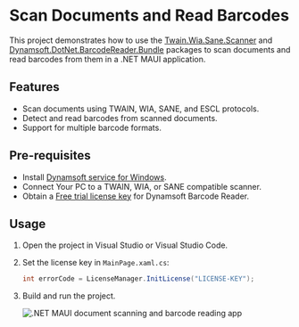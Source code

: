 # Scan Documents and Read Barcodes

This project demonstrates how to use the [Twain.Wia.Sane.Scanner](https://www.nuget.org/packages/Twain.Wia.Sane.Scanner/) and [Dynamsoft.DotNet.BarcodeReader.Bundle](https://www.nuget.org/packages/Dynamsoft.DotNet.BarcodeReader.Bundle) packages to scan documents and read barcodes from them in a .NET MAUI application.

## Features

- Scan documents using TWAIN, WIA, SANE, and ESCL protocols.
- Detect and read barcodes from scanned documents.
- Support for multiple barcode formats.

## Pre-requisites
- Install [Dynamsoft service for Windows](https://demo.dynamsoft.com/DWT/DWTResources/dist/DynamsoftServiceSetup.msi).
- Connect Your PC to a TWAIN, WIA, or SANE compatible scanner.
- Obtain a [Free trial license key](https://www.dynamsoft.com/customer/license/trialLicense/?product=dcv&package=cross-platform) for Dynamsoft Barcode Reader.

## Usage
1. Open the project in Visual Studio or Visual Studio Code.
2. Set the license key in `MainPage.xaml.cs`:
    ```csharp
    int errorCode = LicenseManager.InitLicense("LICENSE-KEY");
    ```
2. Build and run the project.
    
    ![.NET MAUI document scanning and barcode reading app](https://www.dynamsoft.com/codepool/img/2025/02/maui-windows-scan-document-read-barcode.png)